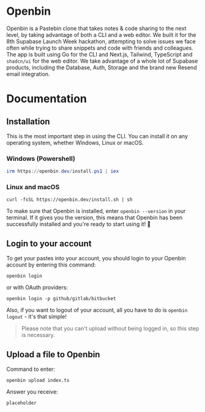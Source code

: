 # Openbin

Openbin is a Pastebin clone that takes notes & code sharing to the next level, by taking advantage of both a CLI and a web editor. We built it for the 8th Supabase Launch Week hackathon, attempting to solve issues we face often while trying to share snippets and code with friends and colleagues. The app is built using Go for the CLI and Next.js, Tailwind, TypeScript and `shadcn/ui` for the web editor. We take advantage of a whole lot of Supabase products, including the Database, Auth, Storage and the brand new Resend email integration. 

# Documentation

## Installation
This is the most important step in using the CLI. You can install it on any operating system, whether Windows, Linux or macOS.

### Windows (Powershell)
```powershell
irm https://openbin.dev/install.ps1 | iex
```

### Linux and macOS
```shell
curl -fsSL https://openbin.dev/install.sh | sh
```

To make sure that Openbin is installed, enter `openbin --version` in your terminal. If it gives you the version, this means that Openbin has been successfully installed and you're ready to start using it! 🎉

## Login to your account
To get your pastes into your account, you should login to your Openbin account by entering this command:
```
openbin login
```
or with OAuth providers:
```
openbin login -p github/gitlab/bitbucket
```

Also, if you want to logout of your account, all you have to do is `openbin logout` - it's that simple!
> Please note that you can't upload without being logged in, so this step is necessary.

## Upload a file to Openbin

Command to enter:
```
openbin upload index.ts
```

Answer you receive:
```
placeholder
```
